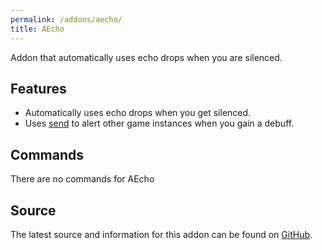 ```yaml
---
permalink: /addons/aecho/
title: AEcho
---
```


Addon that automatically uses echo drops when you are silenced.

## Features

* Automatically uses echo drops when you get silenced.
* Uses [send](send) to alert other game instances when you gain a debuff.

## Commands

There are no commands for AEcho

## Source
The latest source and information for this addon can be found on [GitHub](https://github.com/Windower/Lua/tree/live/addons/aecho).